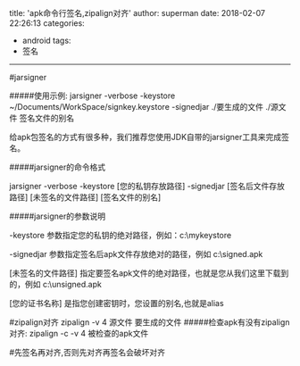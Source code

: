 title: 'apk命令行签名,zipalign对齐'
author: superman
date: 2018-02-07 22:26:13
categories:
- android
tags:
- 签名
---

#jarsigner
<!--more-->
#####使用示例:
jarsigner -verbose -keystore ~/Documents/WorkSpace/signkey.keystore -signedjar ./要生成的文件 ./源文件 签名文件的别名

给apk包签名的方式有很多种，我们推荐您使用JDK自带的jarsigner工具来完成签名。

#####jarsigner的命令格式

jarsigner -verbose -keystore [您的私钥存放路径] -signedjar [签名后文件存放路径] [未签名的文件路径] [签名文件的别名]

#####jarsigner的参数说明

-keystore 参数指定您的私钥的绝对路径，例如：c:\mykeystore

-signedjar 参数指定签名后apk文件存放绝对的路径，例如 c:\signed.apk

[未签名的文件路径] 指定要签名apk文件的绝对路径，也就是您从我们这里下载到的，例如 c:\unsigned.apk

[您的证书名称] 是指您创建密钥时，您设置的别名,也就是alias

#zipalign对齐
zipalign -v 4 源文件 要生成的文件
#####检查apk有没有zipalign对齐:
zipalign -c -v 4 被检查的apk文件

#先签名再对齐,否则先对齐再签名会破坏对齐